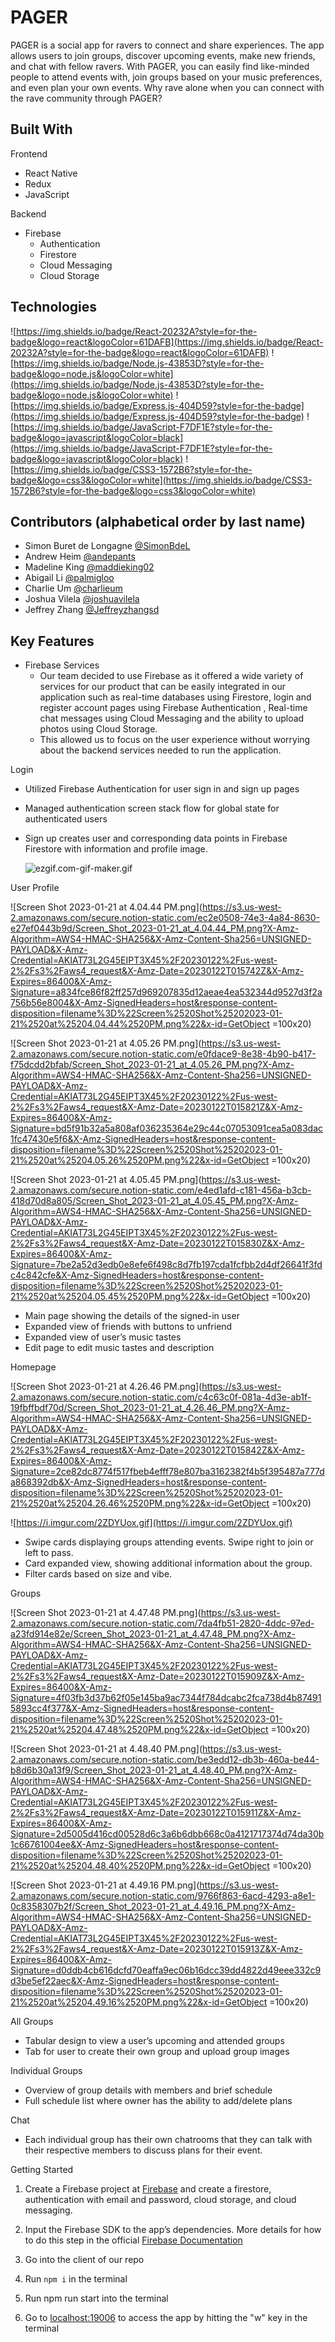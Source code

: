 # **PAGER**

PAGER is a social app for ravers to connect and share experiences. The app allows users to join groups, discover upcoming events, make new friends, and chat with fellow ravers. With PAGER, you can easily find like-minded people to attend events with, join groups based on your music preferences, and even plan your own events. Why rave alone when you can connect with the rave community through PAGER?


## Built With

Frontend 

- React Native
- Redux
- JavaScript

Backend 

- Firebase
    - Authentication
    - Firestore
    - Cloud Messaging
    - Cloud Storage

## Technologies

![https://img.shields.io/badge/React-20232A?style=for-the-badge&logo=react&logoColor=61DAFB](https://img.shields.io/badge/React-20232A?style=for-the-badge&logo=react&logoColor=61DAFB) ![https://img.shields.io/badge/Node.js-43853D?style=for-the-badge&logo=node.js&logoColor=white](https://img.shields.io/badge/Node.js-43853D?style=for-the-badge&logo=node.js&logoColor=white) ![https://img.shields.io/badge/Express.js-404D59?style=for-the-badge](https://img.shields.io/badge/Express.js-404D59?style=for-the-badge) ![https://img.shields.io/badge/JavaScript-F7DF1E?style=for-the-badge&logo=javascript&logoColor=black](https://img.shields.io/badge/JavaScript-F7DF1E?style=for-the-badge&logo=javascript&logoColor=black) ![https://img.shields.io/badge/CSS3-1572B6?style=for-the-badge&logo=css3&logoColor=white](https://img.shields.io/badge/CSS3-1572B6?style=for-the-badge&logo=css3&logoColor=white)

## Contributors (alphabetical order by last name)

- Simon Buret de Longagne [@SimonBdeL]([https://github.com/SimonBdeL](https://github.com/SimonBdeL))
- Andrew Heim [@andepants]([https://github.com/andepants](https://github.com/andepants))
- Madeline King [@maddieking02]([https://github.com/maddieking02](https://github.com/maddieking02))
- Abigail Li [@palmigloo]([https://github.com/palmigloo](https://github.com/palmigloo))
- Charlie Um [@charlieum]([https://github.com/charlieum](https://github.com/charlieum))
- Joshua Vilela [@joshuavilela]([https://github.com/joshuavilela1](https://github.com/joshuavilela1))
- Jeffrey Zhang [@Jeffreyzhangsd]([https://github.com/Jeffreyzhangsd](https://github.com/Jeffreyzhangsd))

## Key Features

- Firebase Services
    - Our team decided to use Firebase as it offered a wide variety of services for our product that can be easily integrated in our application such as real-time databases using Firestore, login and register account pages using Firebase Authentication , Real-time chat messages using Cloud Messaging and the ability to upload photos using Cloud Storage.
    - This allowed us to focus on the user experience without worrying about the backend services needed to run the application.

Login

- Utilized Firebase Authentication for user sign in and sign up pages
- Managed authentication screen stack flow for global state for authenticated users
- Sign up creates user and corresponding data points in Firebase Firestore with information and profile image.
    
    ![ezgif.com-gif-maker.gif](https://s3.us-west-2.amazonaws.com/secure.notion-static.com/192b630f-c963-42c4-a5bf-274fe593c36d/ezgif.com-gif-maker.gif?X-Amz-Algorithm=AWS4-HMAC-SHA256&X-Amz-Content-Sha256=UNSIGNED-PAYLOAD&X-Amz-Credential=AKIAT73L2G45EIPT3X45%2F20230122%2Fus-west-2%2Fs3%2Faws4_request&X-Amz-Date=20230122T015656Z&X-Amz-Expires=86400&X-Amz-Signature=30eb385de147b78a793c9af92170d6c1e7e73a5f2f3c771d9e3278c946e0bec0&X-Amz-SignedHeaders=host&response-content-disposition=filename%3D%22ezgif.com-gif-maker.gif%22&x-id=GetObject)
    

User Profile

![Screen Shot 2023-01-21 at 4.04.44 PM.png](https://s3.us-west-2.amazonaws.com/secure.notion-static.com/ec2e0508-74e3-4a84-8630-e27ef0443b9d/Screen_Shot_2023-01-21_at_4.04.44_PM.png?X-Amz-Algorithm=AWS4-HMAC-SHA256&X-Amz-Content-Sha256=UNSIGNED-PAYLOAD&X-Amz-Credential=AKIAT73L2G45EIPT3X45%2F20230122%2Fus-west-2%2Fs3%2Faws4_request&X-Amz-Date=20230122T015742Z&X-Amz-Expires=86400&X-Amz-Signature=a834fce86f82ff257d969207835d12aeae4ea532344d9527d3f2a756b56e8004&X-Amz-SignedHeaders=host&response-content-disposition=filename%3D%22Screen%2520Shot%25202023-01-21%2520at%25204.04.44%2520PM.png%22&x-id=GetObject =100x20)

![Screen Shot 2023-01-21 at 4.05.26 PM.png](https://s3.us-west-2.amazonaws.com/secure.notion-static.com/e0fdace9-8e38-4b90-b417-f75dcdd2bfab/Screen_Shot_2023-01-21_at_4.05.26_PM.png?X-Amz-Algorithm=AWS4-HMAC-SHA256&X-Amz-Content-Sha256=UNSIGNED-PAYLOAD&X-Amz-Credential=AKIAT73L2G45EIPT3X45%2F20230122%2Fus-west-2%2Fs3%2Faws4_request&X-Amz-Date=20230122T015821Z&X-Amz-Expires=86400&X-Amz-Signature=bd5f91b32a5a808af036235364e29c44c07053091cea5a083dac1fc47430e5f6&X-Amz-SignedHeaders=host&response-content-disposition=filename%3D%22Screen%2520Shot%25202023-01-21%2520at%25204.05.26%2520PM.png%22&x-id=GetObject =100x20)

![Screen Shot 2023-01-21 at 4.05.45 PM.png](https://s3.us-west-2.amazonaws.com/secure.notion-static.com/e4ed1afd-c181-456a-b3cb-418d70d8a805/Screen_Shot_2023-01-21_at_4.05.45_PM.png?X-Amz-Algorithm=AWS4-HMAC-SHA256&X-Amz-Content-Sha256=UNSIGNED-PAYLOAD&X-Amz-Credential=AKIAT73L2G45EIPT3X45%2F20230122%2Fus-west-2%2Fs3%2Faws4_request&X-Amz-Date=20230122T015830Z&X-Amz-Expires=86400&X-Amz-Signature=7be2a52d3edb0e8efe6f498c8d7fb197cda1fcfbb2d4df26641f3fdc4c842cfe&X-Amz-SignedHeaders=host&response-content-disposition=filename%3D%22Screen%2520Shot%25202023-01-21%2520at%25204.05.45%2520PM.png%22&x-id=GetObject =100x20)

- Main page showing the details of the signed-in user
- Expanded view of friends with buttons to unfriend
- Expanded view of user’s music tastes
- Edit page to edit music tastes and description

Homepage

![Screen Shot 2023-01-21 at 4.26.46 PM.png](https://s3.us-west-2.amazonaws.com/secure.notion-static.com/c4c63c0f-081a-4d3e-ab1f-19fbffbdf70d/Screen_Shot_2023-01-21_at_4.26.46_PM.png?X-Amz-Algorithm=AWS4-HMAC-SHA256&X-Amz-Content-Sha256=UNSIGNED-PAYLOAD&X-Amz-Credential=AKIAT73L2G45EIPT3X45%2F20230122%2Fus-west-2%2Fs3%2Faws4_request&X-Amz-Date=20230122T015842Z&X-Amz-Expires=86400&X-Amz-Signature=2ce82dc8774f517fbeb4efff78e807ba3162382f4b5f395487a777da868392db&X-Amz-SignedHeaders=host&response-content-disposition=filename%3D%22Screen%2520Shot%25202023-01-21%2520at%25204.26.46%2520PM.png%22&x-id=GetObject =100x20)

![https://i.imgur.com/2ZDYUox.gif](https://i.imgur.com/2ZDYUox.gif)

- Swipe cards displaying groups attending events. Swipe right to join or left to pass.
- Card expanded view, showing additional information about the group.
- Filter cards based on size and vibe.

Groups

![Screen Shot 2023-01-21 at 4.47.48 PM.png](https://s3.us-west-2.amazonaws.com/secure.notion-static.com/7da4fb51-2820-4ddc-97ed-a23fd914e82e/Screen_Shot_2023-01-21_at_4.47.48_PM.png?X-Amz-Algorithm=AWS4-HMAC-SHA256&X-Amz-Content-Sha256=UNSIGNED-PAYLOAD&X-Amz-Credential=AKIAT73L2G45EIPT3X45%2F20230122%2Fus-west-2%2Fs3%2Faws4_request&X-Amz-Date=20230122T015909Z&X-Amz-Expires=86400&X-Amz-Signature=4f03fb3d37b62f05e145ba9ac7344f784dcabc2fca738d4b874915893cc4f377&X-Amz-SignedHeaders=host&response-content-disposition=filename%3D%22Screen%2520Shot%25202023-01-21%2520at%25204.47.48%2520PM.png%22&x-id=GetObject =100x20)

![Screen Shot 2023-01-21 at 4.48.40 PM.png](https://s3.us-west-2.amazonaws.com/secure.notion-static.com/be3edd12-db3b-460a-be44-b8d6b30a13f9/Screen_Shot_2023-01-21_at_4.48.40_PM.png?X-Amz-Algorithm=AWS4-HMAC-SHA256&X-Amz-Content-Sha256=UNSIGNED-PAYLOAD&X-Amz-Credential=AKIAT73L2G45EIPT3X45%2F20230122%2Fus-west-2%2Fs3%2Faws4_request&X-Amz-Date=20230122T015911Z&X-Amz-Expires=86400&X-Amz-Signature=2d5005d416cd00528d6c3a6b6dbb668c0a4121717374d74da30b1c66761004ee&X-Amz-SignedHeaders=host&response-content-disposition=filename%3D%22Screen%2520Shot%25202023-01-21%2520at%25204.48.40%2520PM.png%22&x-id=GetObject =100x20)

![Screen Shot 2023-01-21 at 4.49.16 PM.png](https://s3.us-west-2.amazonaws.com/secure.notion-static.com/9766f863-6acd-4293-a8e1-0c8358307b2f/Screen_Shot_2023-01-21_at_4.49.16_PM.png?X-Amz-Algorithm=AWS4-HMAC-SHA256&X-Amz-Content-Sha256=UNSIGNED-PAYLOAD&X-Amz-Credential=AKIAT73L2G45EIPT3X45%2F20230122%2Fus-west-2%2Fs3%2Faws4_request&X-Amz-Date=20230122T015913Z&X-Amz-Expires=86400&X-Amz-Signature=d0ddb4cb616dcfd70eaffa9ec06b16dcc39dd4822d49eee332c9d3be5ef22aec&X-Amz-SignedHeaders=host&response-content-disposition=filename%3D%22Screen%2520Shot%25202023-01-21%2520at%25204.49.16%2520PM.png%22&x-id=GetObject =100x20)

All Groups

- Tabular design to view a user’s upcoming and attended groups
- Tab for user to create their own group and upload group images

Individual Groups

- Overview of group details with members and brief schedule
- Full schedule list where owner has the ability to add/delete plans

Chat

- Each individual group has their own chatrooms that they can talk with their respective members to discuss plans for their event.

Getting Started 

1. Create a Firebase project at [Firebase](https://firebase.google.com/) and create a firestore, authentication with email and password, cloud storage, and cloud messaging.
2. Input the Firebase SDK to the app’s dependencies. More details for how to do this step in the official [Firebase Documentation](https://firebase.google.com/docs/web/setup)
3. Go into the client of our repo
4. Run ```npm i``` in the terminal  

1. Run npm run start into the terminal
2. Go to [localhost:19006](http://localhost:19006) to access the app by hitting the "w" key in the terminal
